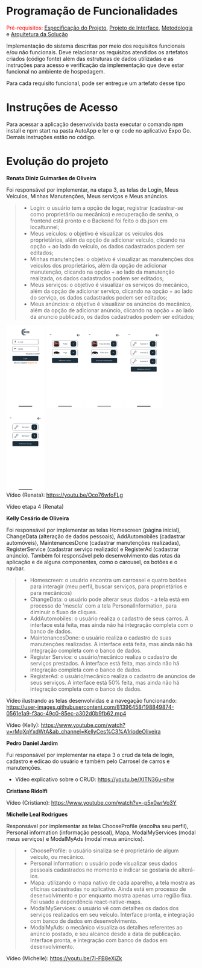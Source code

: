 # Programação de Funcionalidades

<span style="color:red">Pré-requisitos: <a href="https://github.com/ICEI-PUC-Minas-PMV-ADS/AutoApp/blob/0345c562979ead6378dba6dbabd9690c1ba18b69/docs/02-Especifica%C3%A7%C3%A3o%20do%20Projeto.md"> Especificação do Projeto</a></span>, <a href="https://github.com/ICEI-PUC-Minas-PMV-ADS/AutoApp/blob/0345c562979ead6378dba6dbabd9690c1ba18b69/docs/04-Projeto%20de%20Interface.md"> Projeto de Interface</a>, <a href="https://github.com/ICEI-PUC-Minas-PMV-ADS/AutoApp/blob/0345c562979ead6378dba6dbabd9690c1ba18b69/docs/03-Metodologia.md"> Metodologia</a> e  <a href="https://github.com/ICEI-PUC-Minas-PMV-ADS/AutoApp/blob/0345c562979ead6378dba6dbabd9690c1ba18b69/docs/05-Arquitetura%20da%20Solu%C3%A7%C3%A3o.md"> Arquitetura da Solução</a>

Implementação do sistema descritas por meio dos requisitos funcionais e/ou não funcionais. Deve relacionar os requisitos atendidos os artefatos criados (código fonte) além das estruturas de dados utilizadas e as instruções para acesso e verificação da implementação que deve estar funcional no ambiente de hospedagem.

Para cada requisito funcional, pode ser entregue um artefato desse tipo

# Instruções de Acesso

Para acessar a aplicação desenvolvida basta executar o comando npm install e npm start na pasta AutoApp e ler o qr code no aplicativo Expo Go. Demais instruções estão no código.

# Evolução do projeto

**Renata Diniz Guimarães de Oliveira**

Foi responsável por implementar, na etapa 3, as telas de Login, Meus Veículos,  Minhas Manutenções, Meus serviços e Meus anúncios.

> - Login: o usuário tem a opção de logar, registrar (cadastrar-se como proprietário ou mecânico) e recuperação de senha, o frontend está pronto e o Backend foi feito o db.json em localtunnel;
> - Meus veículos: o objetivo é visualizar os veículos dos proprietários, além da opção de adicionar veículo, clicando na opção + ao lado do veículo, os dados cadastrados podem ser editados;
> - Minhas manutenções: o objetivo é visualizar as manutenções dos veículos dos proprietários, além da opção de adicionar manutenção, clicando na opção + ao lado da manutenção realizada, os dados cadastrados podem ser editados;
> - Meus serviços: o objetivo é visualizar os serviços do mecânico, além da opção de adicionar serviço, clicando na opção + ao lado do serviço, os dados cadastrados podem ser editados;
> - Meus anúncios: o objetivo é visualizar os anúncios do mecânico, além da opção de adicionar anúncio, clicando na opção + ao lado da anuncio publicado, os dados cadastrados podem ser editados;

<img src=img/login.png width=20%/> <img src=img/Veiculo.png width=20%/> <img src=img/Manutencao.png width=20%/>
<img src=img/anuncio.png width=20%/> <img src=img/servico.png width=20%/> <br>
Vídeo (Renata): https://youtu.be/Oco76wfoFLg

Vídeo etapa 4 (Renata)

**Kelly Cesário de Oliveira**

Foi responsável por implementar as telas Homescreen (página inicial), ChangeData (alteração de dados pessoais), AddAutomobiles (cadastrar automóveis), MaintenancesDone (cadastrar manutenções realizadas), RegisterService (cadastrar serviço realizado) e RegisterAd (cadastrar anúncio). Também foi responsável pelo desenvolvimento das rotas da aplicação e de alguns componentes, como o carousel, os botões e o navbar.

> - Homescreen: o usuário encontra um carrossel e quatro botões para interagir (meu perfil, buscar serviços, para proprietários e para mecânicos)
> - ChangeData: o usuário pode alterar seus dados - a tela está em processo de 'mescla' com a tela PersonalInformation, para diminuir o fluxo de cliques.
> - AddAutomobiles: o usuário realiza o cadastro de seus carros. A interface está feita, mas ainda não há integração completa com o banco de dados.
> - MaintenancesDone: o usuário realiza o cadastro de suas manutenções realizadas. A interface está feita, mas ainda não há integração completa com o banco de dados.
> - Register Service: o usuário/mecânico realiza o cadastro de serviços prestados. A interface está feita, mas ainda não há integração completa com o banco de dados.
> - RegisterAd: o usuário/mecânico realiza o cadastro de anúncios de seus serviços. A interface está 50% feita, mas ainda não há integração completa com o banco de dados.

Vídeo ilustrando as telas desenvolvidas e a navegação funcionando: 
https://user-images.githubusercontent.com/81396458/198849874-0561e1a9-f3ac-49c0-85ec-a302d0b9fb62.mp4

Vídeo (Kelly): https://www.youtube.com/watch?v=rMqXpYxdWtA&ab_channel=KellyCes%C3%A1riodeOliveira

**Pedro Daniel Jardim**

Fui responsável por implementar na etapa 3 o crud da tela de login, cadastro e edicao do usuário e também pelo Carrosel de carros e manutenções. 

- Vídeo explicativo sobre o CRUD: https://youtu.be/XITN36u-qhw

**Cristiano Ridolfi**

Vídeo (Cristiano): https://www.youtube.com/watch?v=-p5x0wrVo3Y 

**Michelle Leal Rodrigues** 

Responsável por implementar as telas ChooseProfile (escolha seu perfil), Personal information (informação pessoal), Mapa, ModalMyServices (modal meus serviços) e ModalMyAds (modal meus anúncios). 

> -	ChooseProfile: o usuário sinaliza se é proprietário de algum veículo, ou mecânico.
> -	Personal information: o usuário pode visualizar seus dados pessoais cadastrados no momento e indicar se gostaria de alterá-los. 
> -	Mapa: utilizando o mapa nativo de cada aparelho, a tela mostra as oficinas cadastradas no aplicativo. Ainda está em processo de desenvolvimento e por enquanto mostra apenas uma região fixa. Foi usado a dependência react-native-maps.
> -	ModalMyServices: o usuário vê com detalhes os dados dos serviços realizados em seu veículo. Interface pronta, e integração com banco de dados em desenvolvimento.
> -	ModalMyAds: o mecânico visualiza os detalhes referentes ao anúncio postado, e seu alcance desde a data de publicação. Interface pronta, e integração com banco de dados em desenvolvimento.

Vídeo (Michelle): https://youtu.be/7i-FB8eXjZk

